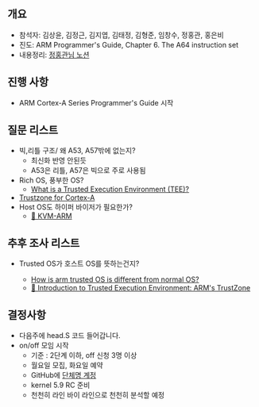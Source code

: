 ## 개요

- 참석자: 김상윤, 김정근, 김지엽, 김태정, 김형준, 임창수, 정홍관, 홍은비
- 진도: ARM Programmer's Guide, Chapter 6. The A64 instruction set
- 내용정리: [정홍관님 노션](https://www.notion.so/2020-09-26-f4d73337cd7a4d47a4615d22da2c4dbd)

## 진행 사항

- ARM Cortex-A Series Programmer's Guide 시작

## 질문 리스트

- 빅,리틀 구조/ 왜 A53, A57밖에 없는지?
  - 최신화 반영 안된듯
  - A53은 리틀, A57은 빅으로 주로 사용됨
- Rich OS, 풍부한 OS?
  - [What is a Trusted Execution Environment (TEE)?](https://www.trustonic.com/technical-articles/what-is-a-trusted-execution-environment-tee/)
- [Trustzone for Cortex-A](https://www.arm.com/why-arm/technologies/trustzone-for-cortex-a/tee-and-smc)
- Host OS도 하이퍼 바이저가 필요한가?
  - [🎯 KVM-ARM](https://selfish-developer.com/entry/KVM-ARM)

## 추후 조사 리스트

- Trusted OS가 호스트 OS를 뜻하는건지? 

  - [How is arm trusted OS is different from normal OS?](https://stackoverflow.com/questions/50093672/how-is-arm-trusted-os-is-different-from-normal-os)
  - [🎯 Introduction to Trusted Execution Environment: ARM's TrustZone](https://blog.quarkslab.com/introduction-to-trusted-execution-environment-arms-trustzone.html)

## 결정사항

- 다음주에 head.S 코드 들어갑니다.
- on/off 모임 시작 
  - 기준 : 2단계 이하, off 신청 3명 이상
  - 월요일 모집, 화요일 예약
  - GitHub에 [단체명 계정](https://github.com/iamroot17th6)
  - kernel 5.9 RC 준비
  - 천천히 라인 바이 라인으로 천천히 분석할 예정